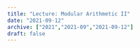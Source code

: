 ```yaml
---
title: "Lecture: Modular Arithmetic II"
date: "2021-09-12"
archive: ["2021","2021-09","2021-09-12"]
draft: false
---
```


